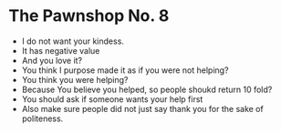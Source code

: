 # The Pawnshop No. 8

- I do not want your kindess.
- It has negative value
- And you love it?
- You think I purpose made it as if you were not helping?
- You think you were helping?
- Because You believe you helped, so people shoukd return 10 fold?
- You should ask if someone wants your help first
- Also make sure people did not just say thank you for the sake of politeness.

